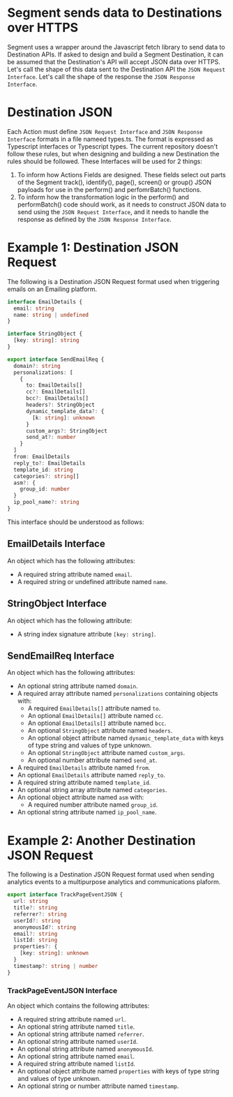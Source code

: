 # Segment sends data to Destinations over HTTPS

Segment uses a wrapper around the Javascript fetch library to send data to Destination APIs.
If asked to design and build a Segment Destination, it can be assumed that the Destination's API will accept JSON data over HTTPS.
Let's call the shape of this data sent to the Destination API the `JSON Request Interface`.
Let's call the shape of the response the `JSON Response Interface`.

# Destination JSON

Each Action must define `JSON Request Interface` and `JSON Response Interface` formats in a file nameed types.ts.
The format is expressed as Typescript interfaces or Typescript types.
The current repository doesn't follow these rules, but when designing and building a new Destination the rules should be followed.
These Interfaces will be used for 2 things:

1. To inform how Actions Fields are designed. These fields select out parts of the Segment track(), identify(), page(), screen() or group() JSON payloads for use in the perform() and perfomrBatch() functions.
2. To inform how the transformation logic in the perform() and performBatch() code should work, as it needs to construct JSON data to send using the `JSON Request Interface`, and it needs to handle the response as defined by the `JSON Response Interface`.

# Example 1: Destination JSON Request

The following is a Destination JSON Request format used when triggering emails on an Emailing platform.

```typescript
interface EmailDetails {
  email: string
  name: string | undefined
}

interface StringObject {
  [key: string]: string
}

export interface SendEmailReq {
  domain?: string
  personalizations: [
    {
      to: EmailDetails[]
      cc?: EmailDetails[]
      bcc?: EmailDetails[]
      headers?: StringObject
      dynamic_template_data?: {
        [k: string]: unknown
      }
      custom_args?: StringObject
      send_at?: number
    }
  ]
  from: EmailDetails
  reply_to?: EmailDetails
  template_id: string
  categories?: string[]
  asm?: {
    group_id: number
  }
  ip_pool_name?: string
}
```

This interface should be understood as follows:

## EmailDetails Interface

An object which has the following attributes:

- A required string attribute named `email`.
- A required string or undefined attribute named `name`.

## StringObject Interface

An object which has the following attribute:

- A string index signature attribute `[key: string]`.

## SendEmailReq Interface

An object which has the following attributes:

- An optional string attribute named `domain`.
- A required array attribute named `personalizations` containing objects with:
  - A required `EmailDetails[]` attribute named `to`.
  - An optional `EmailDetails[]` attribute named `cc`.
  - An optional `EmailDetails[]` attribute named `bcc`.
  - An optional `StringObject` attribute named `headers`.
  - An optional object attribute named `dynamic_template_data` with keys of type string and values of type unknown.
  - An optional `StringObject` attribute named `custom_args`.
  - An optional number attribute named `send_at`.
- A required `EmailDetails` attribute named `from`.
- An optional `EmailDetails` attribute named `reply_to`.
- A required string attribute named `template_id`.
- An optional string array attribute named `categories`.
- An optional object attribute named `asm` with:
  - A required number attribute named `group_id`.
- An optional string attribute named `ip_pool_name`.

# Example 2: Another Destination JSON Request

The following is a Destination JSON Request format used when sending analytics events to a multipurpose analytics and communications plaform.

```typescript
export interface TrackPageEventJSON {
  url: string
  title?: string
  referrer?: string
  userId?: string
  anonymousId?: string
  email?: string
  listId: string
  properties?: {
    [key: string]: unknown
  }
  timestamp?: string | number
}
```

### TrackPageEventJSON Interface

An object which contains the following attributes:

- A required string attribute named `url`.
- An optional string attribute named `title`.
- An optional string attribute named `referrer`.
- An optional string attribute named `userId`.
- An optional string attribute named `anonymousId`.
- An optional string attribute named `email`.
- A required string attribute named `listId`.
- An optional object attribute named `properties` with keys of type string and values of type unknown.
- An optional string or number attribute named `timestamp`.
